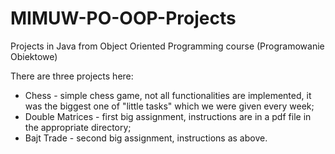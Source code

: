 # MIMUW-PO-OOP-Projects
Projects in Java from Object Oriented Programming course (Programowanie Obiektowe)

There are three projects here:
  - Chess - simple chess game, not all functionalities are implemented, it was the biggest one of "little tasks" which we were given every week;
  - Double Matrices - first big assignment, instructions are in a pdf file in the appropriate directory;
  - Bajt Trade - second big assignment, instructions as above.
